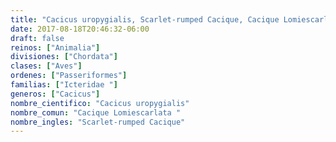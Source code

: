 ```yaml
---
title: "Cacicus uropygialis, Scarlet-rumped Cacique, Cacique Lomiescarlata "
date: 2017-08-18T20:46:32-06:00
draft: false
reinos: ["Animalia"]
divisiones: ["Chordata"]
clases: ["Aves"]
ordenes: ["Passeriformes"]
familias: ["Icteridae "]
generos: ["Cacicus"]
nombre_cientifico: "Cacicus uropygialis"
nombre_comun: "Cacique Lomiescarlata "
nombre_ingles: "Scarlet-rumped Cacique"
---
```

